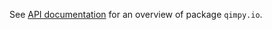 See [API documentation](https://qimpy.org/en/latest/api/qimpy.io.html) for an overview of package `qimpy.io`.

